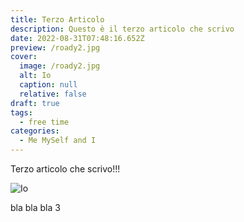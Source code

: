 ```yaml
---
title: Terzo Articolo
description: Questo è il terzo articolo che scrivo
date: 2022-08-31T07:48:16.652Z
preview: /roady2.jpg
cover:
  image: /roady2.jpg
  alt: Io
  caption: null
  relative: false
draft: true
tags:
  - free time
categories:
  - Me MySelf and I
---
```


Terzo articolo che scrivo!!!

![Io](/roady2.jpg)

bla bla bla 3
